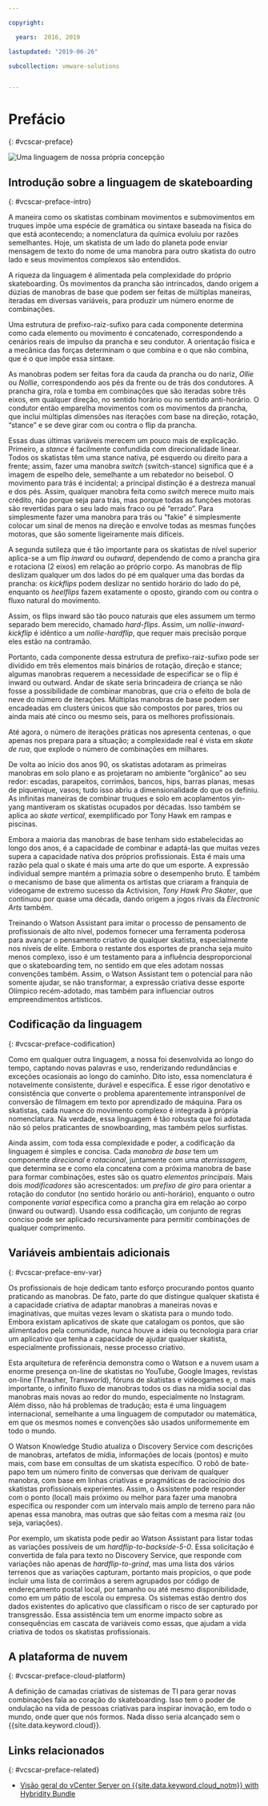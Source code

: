 ```yaml
---

copyright:

  years:  2016, 2019

lastupdated: "2019-06-26"

subcollection: vmware-solutions


---
```


# Prefácio
{: #vcscar-preface}

![Uma linguagem de nossa própria concepção](../../images/vcscar-alood.svg "Uma linguagem de nossa própria concepção")

## Introdução sobre a linguagem de skateboarding
{: #vcscar-preface-intro}

A maneira como os skatistas combinam movimentos e submovimentos em truques impõe uma espécie de gramática ou sintaxe baseada na física do que está acontecendo; a nomenclatura da química evoluiu por razões semelhantes. Hoje, um skatista de um lado do planeta pode
enviar mensagem de texto do nome de uma manobra para outro skatista do outro lado e seus
movimentos complexos são entendidos.

A riqueza da linguagem é alimentada pela complexidade do próprio
skateboarding. Os movimentos da prancha são intrincados, dando origem a dúzias de
manobras de base que podem ser feitas de múltiplas maneiras, iteradas em diversas
variáveis, para produzir um número enorme de combinações.

Uma
estrutura de prefixo-raiz-sufixo para cada componente determina como cada
elemento ou movimento é concatenado, correspondendo a cenários reais de impulso
da prancha e seu condutor. A orientação física e a mecânica das
forças determinam o que combina e o que não combina, que é
o que impõe essa sintaxe.

As manobras podem ser feitas fora da cauda da prancha ou do nariz, *Ollie* ou
*Nollie*, correspondendo aos pés da frente ou de trás dos condutores. A prancha
gira, rola e tomba em combinações que são iteradas sobre três eixos, em
qualquer direção, no sentido horário ou no sentido anti-horário. O
condutor então emparelha movimentos com os movimentos da prancha, que inclui múltiplas
dimensões nas iterações com base na direção, rotação,
“stance” e se deve girar com ou contra o flip da
prancha.

Essas duas últimas variáveis merecem um pouco mais de explicação. Primeiro,
a *stance* é facilmente confundida com direcionalidade linear. Todos os skatistas têm
uma stance nativa, pé esquerdo ou direito para a frente; assim, fazer uma manobra
*switch* (switch-stance) significa que é a imagem de espelho dele, semelhante a um
rebatedor no beisebol. O movimento para trás é incidental; a principal distinção é a destreza manual e dos pés. Assim, qualquer
manobra feita como *switch* merece muito mais crédito, não porque seja para trás,
mas porque todas as funções motoras são revertidas para o seu lado mais fraco ou
pé “errado”. Para simplesmente fazer uma manobra para trás ou "fakie" é simplesmente
colocar um sinal de menos na direção e envolve todas as mesmas funções
motoras, que são somente ligeiramente mais difíceis.

A segunda sutileza que é tão importante para os skatistas de nível superior
aplica-se a um flip *inward* ou *outward*, dependendo de como a prancha
gira e rotaciona (2 eixos) em relação ao próprio corpo. As manobras de flip
deslizam qualquer um dos lados do pé em qualquer uma das bordas da prancha:
os *kickflips* podem deslizar no sentido horário do lado do pé, enquanto os *heelflips* fazem
exatamente o oposto, girando com ou contra o fluxo natural do
movimento.

Assim, os flips inward são tão pouco naturais que eles assumem um
termo separado bem merecido, chamado *hard-flips*. Assim, um
*nollie-inward-kickflip* é idêntico a um *nollie-hardflip*, que requer
mais precisão porque eles estão na contramão.

Portanto, cada componente dessa estrutura de prefixo-raiz-sufixo pode ser
dividido em três elementos mais binários de rotação, direção e
stance; algumas manobras requerem a necessidade de especificar se o flip
é inward ou outward. Andar de skate seria brincadeira de criança se não fosse a possibilidade de combinar manobras, que cria o efeito de bola de neve do número de iterações. Múltiplas manobras de base podem ser encadeadas
em clusters únicos que são compostos por pares, trios ou ainda
mais até cinco ou mesmo seis, para os melhores profissionais.

Até agora, o número de iterações práticas nos apresenta
centenas, o que apenas nos prepara para a situação; a complexidade real é vista em
*skate de rua*, que explode o número de combinações em
milhares.

De volta ao início dos anos 90, os skatistas adotaram as primeiras manobras em solo plano
e as projetaram no ambiente “orgânico” ao seu redor: escadas,
parapeitos, corrimãos, bancos, hips, barras planas, mesas de piquenique, vasos; tudo
isso abriu a dimensionalidade do que os definiu. As infinitas maneiras de combinar truques e solo em acoplamentos yin-yang mantiveram os skatistas ocupados por décadas. Isso também se aplica ao *skate vertical*,
exemplificado por Tony Hawk em rampas e piscinas.

Embora a maioria das manobras de base tenham sido estabelecidas ao longo dos anos, é a
capacidade de combinar e adaptá-las que muitas vezes supera a capacidade
nativa dos próprios profissionais. Esta é mais uma razão pela qual o skate é
mais uma arte do que um esporte. A expressão individual sempre mantém a primazia
sobre o desempenho bruto. É também o mecanismo de base que alimenta os
artistas que criaram a franquia de videogame de extremo sucesso da Activision,
*Tony Hawk Pro Skater*, que continuou por quase uma década, dando origem
a jogos rivais da *Electronic Arts* também.

Treinando o Watson Assistant para imitar o processo de pensamento de profissionais
de alto nível, podemos fornecer uma ferramenta poderosa para avançar o pensamento criativo
de qualquer skatista, especialmente nos níveis de elite. Embora o restante dos
esportes de prancha seja muito menos complexo, isso é um testamento para a
influência desproporcional que o skateboarding tem, no sentido em que eles adotam nossas
convenções também. Assim, o Watson Assistant tem o potencial para não
somente ajudar, se não transformar, a expressão criativa desse esporte Olímpico
recém-adotado, mas também para influenciar outros empreendimentos
artísticos.

## Codificação da linguagem
{: #vcscar-preface-codification}

Como em qualquer outra linguagem, a nossa foi desenvolvida ao longo do tempo, captando novas palavras
e uso, renderizando redundâncias e exceções ocasionais ao longo do
caminho. Dito isto, essa nomenclatura é notavelmente consistente, durável e
específica. É esse rigor denotativo e consistência que converte o
problema aparentemente intransponível de conversão de filmagem em texto por
aprendizado de máquina. Para os skatistas, cada nuance do movimento complexo é
integrada à própria nomenclatura. Na verdade, essa linguagem é tão robusta que foi adotada não só pelos praticantes de snowboarding, mas também pelos surfistas.

Ainda assim, com toda essa complexidade e poder, a codificação da linguagem é
simples e concisa. Cada *manobra de base* tem um componente *direcional* e
*rotacional*, juntamente com uma *aterrissagem*, que determina se
e como ela concatena com a próxima manobra de base para formar combinações,
estes são os quatro *elementos principais*. Mais dois *modificadores* são acrescentados:
um *prefixo de giro* para orientar a rotação do condutor (no sentido
horário ou anti-horário), enquanto o outro componente *varial* especifica como
a prancha gira em relação ao corpo (inward ou outward). Usando essa
codificação, um conjunto de regras conciso pode ser aplicado recursivamente para permitir
combinações de qualquer comprimento.

## Variáveis ambientais adicionais
{: #vcscar-preface-env-var}

Os profissionais de hoje dedicam tanto esforço procurando pontos quanto
praticando as manobras. De fato, parte do que distingue qualquer skatista é a capacidade criativa de adaptar manobras a maneiras novas e imaginativas, que muitas vezes levam o skatista para o mundo todo. Embora existam aplicativos de skate
que catalogam os pontos, que são alimentados pela comunidade, nunca
houve a ideia ou tecnologia para criar um aplicativo que tenha a capacidade
de ajudar qualquer skatista, especialmente profissionais, nesse processo criativo.

Esta arquitetura de referência demonstra como o Watson e a nuvem
usam a enorme presença on-line de skatistas no YouTube, Google
Images, revistas on-line (Thrasher, Transworld), fóruns de skatistas
e videogames e, o mais importante, o infinito fluxo de manobras todos os dias na
mídia social das manobras mais novas ao redor do mundo, especialmente no
Instagram. Além disso, não há problemas de tradução; esta é uma linguagem
internacional, semelhante a uma linguagem de computador ou matemática,
em que os mesmos nomes e convenções são usados uniformemente em todo o
mundo.

O Watson Knowledge Studio atualiza o Discovery Service com descrições
de manobras, artefatos de mídia, informações de locais (pontos) e muito mais,
com base em consultas de um skatista específico. O robô de bate-papo tem um número finito de
conversas que derivam de qualquer manobra, com base em linhas criativas
e pragmáticas de raciocínio dos skatistas profissionais experientes. Assim, o
Assistente pode responder com o ponto (local) mais próximo ou melhor para fazer uma
manobra específica ou responder com um intervalo mais amplo de terreno para não apenas
essa manobra, mas outras que são feitas com a mesma raiz (ou seja, variações).

Por exemplo, um skatista pode pedir ao Watson Assistant para listar todas as variações
possíveis de um *hardflip-to-backside-5-0*. Essa solicitação é convertida
de fala para texto no Discovery Service, que responde com variações não apenas de
*hardflip-to-grind*, mas uma lista dos vários terrenos que as
variações capturam, portanto mais propícios, o que pode incluir
uma lista de corrimãos a serem agrupados por código de endereçamento postal local, por tamanho ou até mesmo
disponibilidade, como em um pátio de escola ou empresa. Os sistemas estão dentro dos dados existentes do aplicativo que classificam o risco de ser capturado por
transgressão. Essa assistência tem um enorme impacto sobre as
consequências em cascata de variáveis como essas, que ajudam a
vida criativa de todos os skatistas profissionais.

## A plataforma de nuvem
{: #vcscar-preface-cloud-platform}

A definição de camadas criativas de sistemas de TI para gerar novas combinações fala
ao coração do skateboarding. Isso tem o poder de ondulação na vida de
pessoas criativas para inspirar inovação, em todo o mundo, onde quer que nós formos. Nada disso seria alcançado sem o {{site.data.keyword.cloud}}.

## Links relacionados
{: #vcscar-preface-related}

* [Visão geral do vCenter Server on {{site.data.keyword.cloud_notm}} with Hybridity Bundle](/docs/services/vmwaresolutions/archiref/vcs?topic=vmware-solutions-vcs-hybridity-intro)
